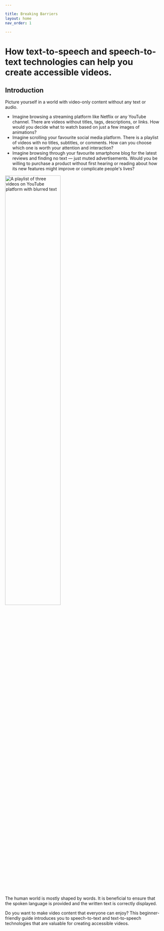 ```yaml
---

title: Breaking Barriers
layout: home
nav_order: 1

---
```


# How text-to-speech and speech-to-text technologies can help you create accessible videos.

## Introduction
Picture yourself in a world with video-only content without any text or audio.

- Imagine browsing a streaming platform like Netflix or any YouTube channel. There are videos without titles, tags, descriptions, or links. How would you decide what to watch based on just a few images of animations?
- Imagine scrolling your favourite social media platform. There is a playlist of videos with no titles, subtitles, or comments. How can you choose which one is worth your attention and interaction?
- Imagine browsing through your favourite smartphone blog for the latest reviews and finding no text *—* just muted advertisements. Would you be willing to purchase a product without first hearing or reading about how its new features might improve or complicate people's lives?


<img src="../Images/YouTube_playlist_without_text.png" alt="A playlist of three videos on YouTube platform with blurred text" width="60%">


The human world is mostly shaped by words. It is beneficial to ensure that the spoken language is provided and the written text is correctly displayed.

Do you want to make video content that everyone can enjoy? 
This beginner-friendly guide introduces you to speech-to-text and text-to-speech technologies that are valuable for creating accessible videos.
